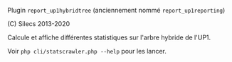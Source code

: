 Plugin `report_up1hybridtree`  (anciennement nommé `report_up1reporting`)

(C) Silecs 2013-2020

Calcule et affiche différentes statistiques sur l'arbre hybride de l'UP1.


Voir `php cli/statscrawler.php --help` pour les lancer.

